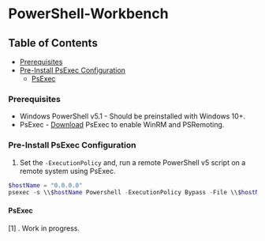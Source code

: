 # PowerShell-Workbench <!-- omit from toc -->

## Table of Contents <!-- omit from toc -->

- [Prerequisites](#prerequisites)
- [Pre-Install PsExec Configuration](#pre-install-psexec-configuration)
  - [PsExec](#psexec)

### Prerequisites

- Windows PowerShell v5.1 - Should be preinstalled with Windows 10+.
- PsExec - [Download](https://learn.microsoft.com/en-us/sysinternals/downloads/psexec) PsExec to enable WinRM and PSRemoting.

### Pre-Install PsExec Configuration

1. Set the `-ExecutionPolicy` and, run a remote PowerShell v5 script on a remote system using PsExec.

```powershell
$hostName = "0.0.0.0"
psexec -s \\$hostName Powershell -ExecutionPolicy Bypass -File \\$hostName\scripts\Get-CompInfo.ps1
```

#### PsExec

[1] . Work in progress.
